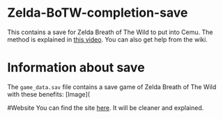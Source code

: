 # Zelda-BoTW-completion-save
This contains a save for Zelda Breath of The Wild to put into Cemu.
The method is explained in [this video](https://youtu.be/M9zLCh1dSGo).
You can also get help from the wiki.

# Information about save
The `game_data.sav` file contains a save game of Zelda Breath of The Wild with these benefits:
[Image](

#Website
You can find the site [here](https://pancakes-studio.github.io/Zelda-BoTW-completion-save/). It will be cleaner and explained.

